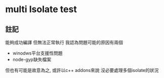 # multi Isolate test

## 註記

能夠成功編譯 但無法正常執行 我認為問題可能的原因有兩個

- winodws平台支援性問題
- node-gyp缺失檔案

但也有可能是故意為之, 或許以c++ addons來說 沒必要處理多個isolate的狀況
